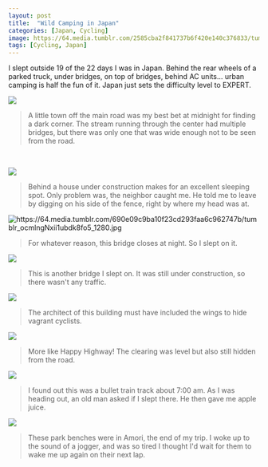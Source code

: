 ```yaml
---
layout: post
title:  "Wild Camping in Japan"
categories: [Japan, Cycling]
image: https://64.media.tumblr.com/2585cba2f841737b6f420e140c376833/tumblr_ocmlngNxii1ubdk8fo6_1280.jpg
tags: [Cycling, Japan]
---
```



<p>I slept outside 19 of the 22 days I was in Japan. Behind the rear wheels of a parked truck, under bridges, on top of bridges, behind AC units... urban camping is half the fun of it. Japan just sets the difficulty level to EXPERT.</p>

<p><img src="https://64.media.tumblr.com/2585cba2f841737b6f420e140c376833/tumblr_ocmlngNxii1ubdk8fo6_1280.jpg" /></p>

<blockquote>
<p>A little town off the main road was my best bet at midnight for finding a dark corner. The stream running through the center had multiple bridges, but there was only one that was wide enough not to be seen from the road.</p>
</blockquote>

<p>&nbsp;</p>

<p><a href="https://64.media.tumblr.com/788e13aae8833829b185a3c1c52ab8c6/tumblr_ocmlngNxii1ubdk8fo7_1280.jpg"><img src="https://64.media.tumblr.com/788e13aae8833829b185a3c1c52ab8c6/tumblr_ocmlngNxii1ubdk8fo7_1280.jpg" /></a></p>

<blockquote>
<p>Behind a house under construction makes for an excellent sleeping spot. Only problem was, the neighbor caught me. He told me to leave by digging on his side of the fence, right by where my head was at.</p>
</blockquote>

<p><img alt="https://64.media.tumblr.com/690e09c9ba10f23cd293faa6c962747b/tumblr_ocmlngNxii1ubdk8fo5_1280.jpg" class="smallest" src="https://64.media.tumblr.com/690e09c9ba10f23cd293faa6c962747b/tumblr_ocmlngNxii1ubdk8fo5_1280.jpg" /></p>

<blockquote>
<p>For whatever reason, this bridge closes at night. So I slept on it.</p>
</blockquote>

<p><a href="https://64.media.tumblr.com/1217e20c47d9b47356ae2aca44502a13/tumblr_ocmlngNxii1ubdk8fo4_1280.jpg"><img src="https://64.media.tumblr.com/1217e20c47d9b47356ae2aca44502a13/tumblr_ocmlngNxii1ubdk8fo4_1280.jpg" /></a></p>

<blockquote>
<p>This is another bridge I slept on. It was still under construction, so there wasn&#39;t any traffic.</p>
</blockquote>

<p><a href="https://64.media.tumblr.com/085919db762184b59bd5e1ff34398925/tumblr_ocmlngNxii1ubdk8fo3_1280.jpg"><img src="https://64.media.tumblr.com/085919db762184b59bd5e1ff34398925/tumblr_ocmlngNxii1ubdk8fo3_1280.jpg" /></a></p>

<blockquote>
<p>The architect of this building must have included the wings to hide vagrant cyclists.</p>
</blockquote>

<p><a href="https://64.media.tumblr.com/8ea5920ca773fee78275087e326fdfc8/tumblr_ocmlngNxii1ubdk8fo2_1280.png"><img src="https://64.media.tumblr.com/8ea5920ca773fee78275087e326fdfc8/tumblr_ocmlngNxii1ubdk8fo2_1280.png" /></a></p>

<blockquote>
<p>More like Happy Highway! The clearing was level but also still hidden from the road.</p>
</blockquote>

<p><a href="https://64.media.tumblr.com/7eebb47d503de8b88fb94e184d08295f/tumblr_ocmlngNxii1ubdk8fo8_1280.jpg"><img src="https://64.media.tumblr.com/7eebb47d503de8b88fb94e184d08295f/tumblr_ocmlngNxii1ubdk8fo8_1280.jpg" /></a></p>

<blockquote>
<p>I found out this was a bullet train track about 7:00 am. As I was heading out, an old man asked if I slept there. He then gave me apple juice.</p>
</blockquote>

<p><a href="https://64.media.tumblr.com/bf0e14fb1d1df7b11b2f362f3ca8188f/tumblr_ocmlngNxii1ubdk8fo9_1280.png"><img src="https://64.media.tumblr.com/bf0e14fb1d1df7b11b2f362f3ca8188f/tumblr_ocmlngNxii1ubdk8fo9_1280.png" /></a></p>

<blockquote>
<p>These park benches were in Amori, the end of my trip. I woke up to the sound of a jogger, and was so tired I thought I&#39;d wait for them to wake me up again on their next lap.</p>
</blockquote>

